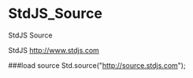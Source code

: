 StdJS_Source
============

StdJS Source

StdJS 
http://www.stdjs.com

###load source
Std.source("http://source.stdjs.com");

